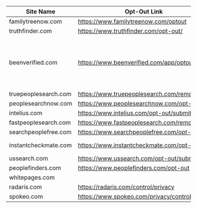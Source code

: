 | Site Name            | Opt-Out Link                                  | CCPA Delete Link                             | Note                                                          |
| -------------------- | --------------------------------------------- | -------------------------------------------- | --------------------------------------------------------------|
| familytreenow.com    | https://www.familytreenow.com/optout          |                                              |                                                               |
| truthfinder.com      | https://www.truthfinder.com/opt-out/          | https://www.truthfinder.com/opt-out/v2/      |                                                               |
| beenverified.com     | https://www.beenverified.com/app/optout/form  | https://www.beenverified.com/app/optout/form | For delete, select "Delete My Information" under Request Type |
| truepeoplesearch.com | https://www.truepeoplesearch.com/removal      |                                              |                                                               |
| peoplesearchnow.com  | https://www.peoplesearchnow.com/opt-out       |                                              |                                                               |
| intelius.com         | https://www.intelius.com/opt-out/submit/      |                                              |                                                               |
| fastpeoplesearch.com | https://www.fastpeoplesearch.com/removal      |                                              |                                                               |
| searchpeoplefree.com | https://www.searchpeoplefree.com/opt-out      |                                              |                                                               |
| instantcheckmate.com | https://www.instantcheckmate.com/opt-out/     | https://www.instantcheckmate.com/opt-out/v2/ |                                                               |
| ussearch.com         | https://www.ussearch.com/opt-out/submit       |                                              |                                                               |
| peoplefinders.com    | https://www.peoplefinders.com/opt-out         |                                              |                                                               |
| whitepages.com       |                                               | https://www.whitepages.com/privacy/ccpa      |                                                               |
| radaris.com          | https://radaris.com/control/privacy           |                                              |                                                               |
| spokeo.com           | https://www.spokeo.com/privacy/control        |                                              |                                                               |

